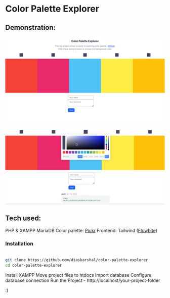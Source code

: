 ﻿# Color Palette Explorer

## Demonstration:

![interface](interface.png)

![demonstration](demonstration.png)

## Tech used:

PHP & XAMPP
MariaDB
Color palette: [Pickr](https://github.com/simonwep/pickr/tree/master)
Frontend: Tailwind ([Flowbite](https://flowbite.com/))

### Installation

```bash

git clone https://github.com/diaskarshal/color-palette-explorer
cd color-palette-explorer

```

Install XAMPP
Move project files to htdocs
Import database
Configure database connection
Run the Project - http://localhost/your-project-folder

:)
